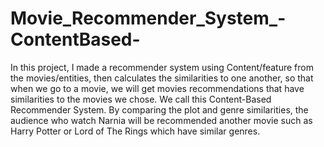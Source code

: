 # Movie_Recommender_System_-ContentBased-
In this project, I made a recommender system using Content/feature from the movies/entities, then calculates the similarities to one another, so that when we go to a movie, we will get movies recommendations that have similarities to the movies we chose. We call this Content-Based Recommender System. By comparing the plot and genre similarities, the audience who watch Narnia will be recommended another movie such as Harry Potter or Lord of The Rings which have similar genres. 
